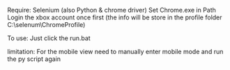 Require:
Selenium (also Python & chrome driver)
Set Chrome.exe in Path
Login the xbox account once first (the info will be store in the profile folder C:\selenum\ChromeProfile)

To use:
Just click the run.bat

limitation:
For the mobile view need to manually enter mobile mode and run the py script again